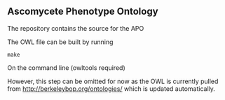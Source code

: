 ## Ascomycete Phenotype Ontology

The repository contains the source for the APO

The OWL file can be built by running

    make 

On the command line (owltools required)

However, this step can be omitted for now as the OWL is currently
pulled from http://berkeleybop.org/ontologies/ which is updated
automatically.


